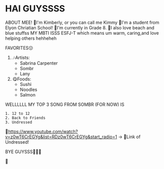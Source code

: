 <h1>HAI GUYSSSS</h1>
<p>
ABOUT MEE!
📌I'm Kimberly, or you can call me Kimmy 
🏫I'm a student from Elyon Chriatian School!
💬I'm currently in Grade 8.
🔵I also love beach and blue stuffss
MY MBTI ISSS ESFJ-T which means um warm, caring,and love helping others hehheheh

  FAVORITES😗
1. 🎶Artists:
   - Sabrina Carpenter
   - Sombr
   - Lany
2. 😋Foods:
   - Sushi
   - Noodles
   - Salmon

WELLLLLL MY TOP 3 SONG FROM SOMBR (FOR NOW) IS
  
    1. 12 to 12
    2. Back to Friends
    3. Undressed

🔗https://www.youtube.com/watch?v=z0wT6CrEGYg&list=RDz0wT6CrEGYg&start_radio=1 -> 💬Link of Undressed!


BYE GUYSSS🤌🆙🫶



</p>🏫
